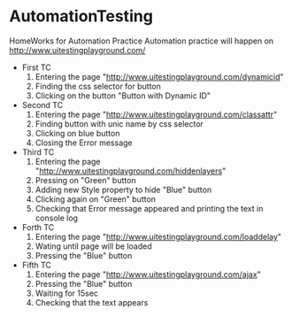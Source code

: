 # AutomationTesting
HomeWorks for Automation Practice 
Automation practice will happen on http://www.uitestingplayground.com/

* First TC
    1) Entering the page "http://www.uitestingplayground.com/dynamicid"
    2) Finding the css selector for button
    3) Clicking on the button "Button with Dynamic ID"
* Second TC
    1) Entering the page "http://www.uitestingplayground.com/classattr"
    2) Finding button with unic name by css selector
    3) Clicking on blue button
    4) Closing the Error message
* Third TC
    1) Entering the page "http://www.uitestingplayground.com/hiddenlayers"
    2) Pressing on "Green" button
    3) Adding new Style property to hide "Blue" button
    4) Clicking again on "Green" button
    5) Checking that Error message appeared and printing the text in console log
* Forth TC
    1) Entering the page "http://www.uitestingplayground.com/loaddelay"
    2) Wating until page will be loaded 
    3) Pressing the "Blue" button
* Fifth TC
    1) Entering the page "http://www.uitestingplayground.com/ajax"
    2) Pressing the "Blue" button 
    3) Waiting for 15sec 
    4) Checking that the text appears

